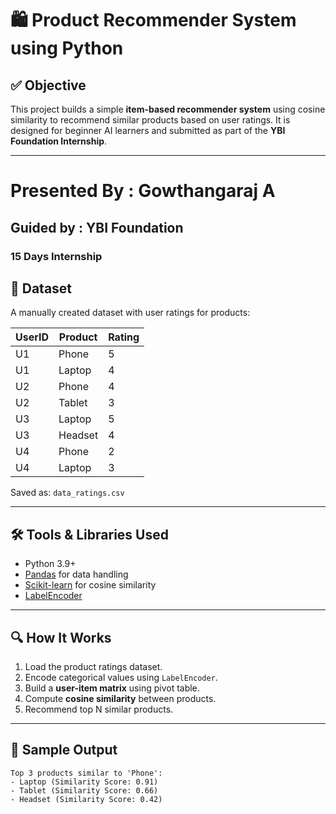 # 🛍️ Product Recommender System using Python

## ✅ Objective
This project builds a simple **item-based recommender system** using cosine similarity to recommend similar products based on user ratings. It is designed for beginner AI learners and submitted as part of the **YBI Foundation Internship**.

---

# Presented By : Gowthangaraj A
## Guided by : YBI Foundation
### 15 Days Internship 

## 📂 Dataset
A manually created dataset with user ratings for products:

| UserID | Product  | Rating |
|--------|----------|--------|
| U1     | Phone    | 5      |
| U1     | Laptop   | 4      |
| U2     | Phone    | 4      |
| U2     | Tablet   | 3      |
| U3     | Laptop   | 5      |
| U3     | Headset  | 4      |
| U4     | Phone    | 2      |
| U4     | Laptop   | 3      |

Saved as: `data_ratings.csv`

---

## 🛠️ Tools & Libraries Used
- Python 3.9+
- [Pandas](https://pandas.pydata.org/) for data handling
- [Scikit-learn](https://scikit-learn.org/) for cosine similarity
- [LabelEncoder](https://scikit-learn.org/stable/modules/generated/sklearn.preprocessing.LabelEncoder.html)

---

## 🔍 How It Works

1. Load the product ratings dataset.
2. Encode categorical values using `LabelEncoder`.
3. Build a **user-item matrix** using pivot table.
4. Compute **cosine similarity** between products.
5. Recommend top N similar products.

---

## 📌 Sample Output

```text
Top 3 products similar to 'Phone':
- Laptop (Similarity Score: 0.91)
- Tablet (Similarity Score: 0.66)
- Headset (Similarity Score: 0.42)

